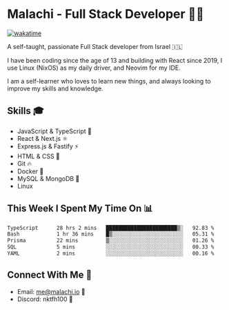 # Malachi - Full Stack Developer 🚀🔥
[![wakatime](https://wakatime.com/badge/user/112ec769-e669-4b78-a46f-cf4343930741.svg)](https://wakatime.com/@112ec769-e669-4b78-a46f-cf4343930741)

A self-taught, passionate Full Stack developer from Israel 🇮🇱

I have been coding since the age of 13 and building with React since 2019, I use Linux (NixOS) as my daily driver, and Neovim for my IDE.

I am a self-learner who loves to learn new things, and always looking to improve my skills and knowledge.

## Skills 🎓
- JavaScript & TypeScript 💎
- React & Next.js ⚛️
- Express.js & Fastify ⚡️
- HTML & CSS 🎨
- Git 🔥
- Docker 🐳
- MySQL & MongoDB 💾
- Linux

## This Week I Spent My Time On 📊
<!--START_SECTION:waka-->

```txt
TypeScript      28 hrs 2 mins   ███████████████████████▒░   92.83 %
Bash            1 hr 36 mins    █▒░░░░░░░░░░░░░░░░░░░░░░░   05.31 %
Prisma          22 mins         ▒░░░░░░░░░░░░░░░░░░░░░░░░   01.26 %
SQL             5 mins          ░░░░░░░░░░░░░░░░░░░░░░░░░   00.33 %
YAML            2 mins          ░░░░░░░░░░░░░░░░░░░░░░░░░   00.16 %
```

<!--END_SECTION:waka-->


## Connect With Me 📱
- Email: me@malachi.io 📧
- Discord: nktfh100 👾

